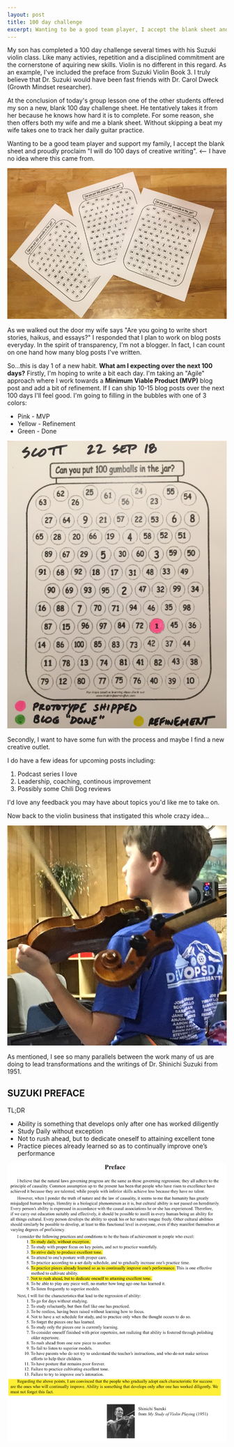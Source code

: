 ```yaml
---
layout: post
title: 100 day challenge
excerpt: Wanting to be a good team player, I accept the blank sheet and proudly proclaim "I will do 100 days of creative writing"...
---
```


My son has completed a 100 day challenge several times with his Suzuki violin class.  Like many activies, repetition and a disciplined commitment are the cornerstone of aquiring new skills.  Violin is no different in this regard.  As an example, I've included the preface from Suzuki Violin Book 3.  I truly believe that Dr. Suzuki would have been fast friends with Dr. Carol Dweck (Growth Mindset researcher).

At the conclusion of today's group lesson one of the other students offered my son a new, blank 100 day challenge sheet.  He tentatively takes it from her because he knows how hard it is to complete. For some reason, she then offers both my wife and me a blank sheet.  Without skipping a beat my wife takes one to track her daily guitar practice.  

Wanting to be a good team player and support my family, I accept the blank sheet and proudly proclaim "I will do 100 days of creative writing". <-- I have no idea where this came from.

![100 Days Challenge](/images/100days.jpg)

As we walked out the door my wife says "Are you going to write short stories, haikus, and essays?"  I responded that I plan to work on blog posts everyday.  In the spirit of transparency, I'm not a blogger.  In fact, I can count on one hand how many blog posts I've written.  

So...this is day 1 of a new habit. **What am I expecting over the next 100 days?** Firstly, I'm hoping to write a bit each day.  I'm taking an "Agile" approach where I work towards a **Minimum Viable Product (MVP)** blog post and add a bit of refinement.  If I can ship 10-15 blog posts over the next 100 days I'll feel good.  I'm going to filling in the bubbles with one of 3 colors: 
* Pink - MVP
* Yellow - Refinement
* Green - Done  

![100 Days Challenge](/images/scotts100.jpg)

Secondly, I want to have some fun with the process and maybe I find a new creative outlet.  

I do have a few ideas for upcoming posts including: 

1. Podcast series I love
2. Leadership, coaching, continous improvement
3. Possibly some Chili Dog reviews

I'd love any feedback you may have about topics you'd like me to take on.

Now back to the violin business that instigated this whole crazy idea...

![100 Days Challenge](/images/juniorviolin.JPG)

As mentioned, I see so many parallels between the work many of us are doing to lead transformations and the writings of Dr. Shinichi Suzuki from 1951.  

## **SUZUKI PREFACE**
    
TL;DR 
* Ability is something that develops only after one has worked diligently
* Study Daily without exception
* Not to rush ahead, but to dedicate oneself to attaining excellent tone
* Practice pieces already learned so as to continually improve one’s performance

![Study of Violin Playing](/images/suzuki.png)
